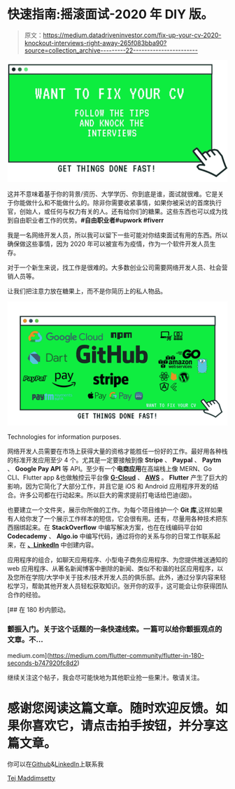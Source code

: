 # 快速指南:摇滚面试-2020 年 DIY 版。

> 原文：<https://medium.datadriveninvestor.com/fix-up-your-cv-2020-knockout-interviews-right-away-265f083bba90?source=collection_archive---------22----------------------->

![](img/c33941307e970ed5fd4cb29e3fc70715.png)

这并不意味着基于你的背景/资历、大学学历、你到底是谁，面试就很难。它是关于你能做什么和不能做什么的。除非你需要收紧事情，如果你被采访的首席执行官，创始人，或任何与权力有关的人。还有给你们的糖果。这些东西也可以成为找到自由职业者工作的优势。**#自由职业者#upwork #fiverr**

我是一名网络开发人员，所以我可以留下一些可能对你结束面试有用的东西。所以确保做这些事情，因为 2020 年可以被宣布为疫情，作为一个软件开发人员生存。

对于一个新生来说，找工作是很难的。大多数创业公司需要网络开发人员、社会营销人员等。

让我们把注意力放在糖果上，而不是你简历上的私人物品。

![](img/ed57df05188f3524da71d0bcb4108b10.png)

Technologies for information purposes.

网络开发人员需要在市场上获得大量的资格才能胜任一份好的工作。最好用各种栈的标准开发应用至少 4 个。尤其是一定要接触到像 **Stripe** 、 **Paypal** 、 **Paytm** 、 **Google Pay API** 等 API。至少有一个**电商应用**在高端栈上像 MERN、Go CLI、Flutter app &也做触控云平台像 [**G-Cloud**](http://cloud.google.com) 、 [**AWS**](https://aws.amazon.com/) 。 **Flutter** 产生了巨大的影响，因为它简化了大部分工作，并且它是 iOS 和 Android 应用程序开发的结合。许多公司都在行动起来。所以巨大的需求提前打电话给巴迪(甜)。

也要建立一个文件夹，展示你所做的工作。为每个项目维护一个 **Git 库**,这样如果有人给你发了一个展示工作样本的短信，它会很有用。还有，尽量用各种技术把东西捆绑起来。在 **StackOverflow** 中编写解决方案，也在在线编码平台如 **Codecademy** 、 **Algo.io** 中编写代码，通过将你的关系与你的日常工作联系起来，在 [**、LinkedIn**](https://www.linkedin.com/) 中创建内容。

应用程序的组合，如聊天应用程序、小型电子商务应用程序、为您提供推送通知的 web 应用程序、从著名新闻博客中删除的新闻、类似不和谐的社区应用程序，以及您所在学院/大学中关于技术/技术开发人员的俱乐部。此外，通过分享内容来轻松学习，帮助其他开发人员轻松获取知识。张开你的双手，这可能会让你获得团队合作的经验。

[](https://medium.com/flutter-community/flutter-in-180-seconds-b747920fc8d2) [## 在 180 秒内颤动。

### 颤振入门。关于这个话题的一条快速线索。一篇可以给你颤振观点的文章。不…

medium.com](https://medium.com/flutter-community/flutter-in-180-seconds-b747920fc8d2) 

继续关注这个帖子，我会尽可能快地为其他职业抢一些果汁。敬请关注。

# 感谢您阅读这篇文章。随时欢迎反馈。如果你喜欢它，请点击拍手按钮，并分享这篇文章。

你可以在[Github](https://github.com/tejamaddimsetty)&[LinkedIn](http://www.linkedin.com/in/tejmaddimsetty)上联系我

[Tej Maddimsetty](https://medium.com/@tejmaddimsetty)